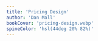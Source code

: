 ```yaml
---
title: 'Pricing Design'
author: 'Dan Mall'
bookCover: 'pricing-design.webp'
spineColor: 'hsl(44deg 20% 82%)'
---
```

